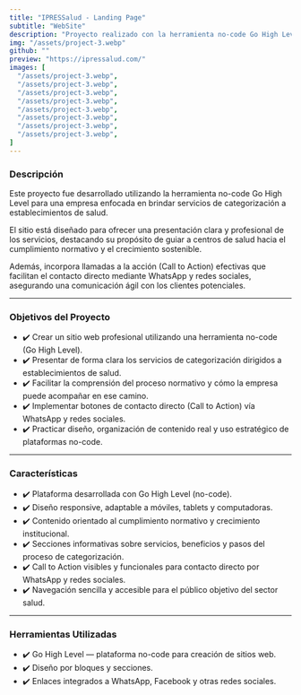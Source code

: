 ```yaml
---
title: "IPRESSalud - Landing Page"
subtitle: "WebSite"
description: "Proyecto realizado con la herramienta no-code Go High Level."
img: "/assets/project-3.webp"
github: ""
preview: "https://ipressalud.com/" 
images: [
  "/assets/project-3.webp",
  "/assets/project-3.webp",
  "/assets/project-3.webp",
  "/assets/project-3.webp",
  "/assets/project-3.webp",
  "/assets/project-3.webp",
  "/assets/project-3.webp",
  "/assets/project-3.webp",
]
---
```


### Descripción

Este proyecto fue desarrollado utilizando la herramienta no-code Go High Level para una empresa enfocada en brindar servicios de categorización a establecimientos de salud.

El sitio está diseñado para ofrecer una presentación clara y profesional de los servicios, destacando su propósito de guiar a centros de salud hacia el cumplimiento normativo y el crecimiento sostenible.

Además, incorpora llamadas a la acción (Call to Action) efectivas que facilitan el contacto directo mediante WhatsApp y redes sociales, asegurando una comunicación ágil con los clientes potenciales.


---


### Objetivos del Proyecto

- ✔️ Crear un sitio web profesional utilizando una herramienta no-code (Go High Level).
- ✔️ Presentar de forma clara los servicios de categorización dirigidos a establecimientos de salud.
- ✔️ Facilitar la comprensión del proceso normativo y cómo la empresa puede acompañar en ese camino.
- ✔️ Implementar botones de contacto directo (Call to Action) vía WhatsApp y redes sociales.
- ✔️ Practicar diseño, organización de contenido real y uso estratégico de plataformas no-code.

---

### Características

- ✔️ Plataforma desarrollada con Go High Level (no-code).
- ✔️ Diseño responsive, adaptable a móviles, tablets y computadoras.
- ✔️ Contenido orientado al cumplimiento normativo y crecimiento institucional.
- ✔️ Secciones informativas sobre servicios, beneficios y pasos del proceso de categorización.
- ✔️ Call to Action visibles y funcionales para contacto directo por WhatsApp y redes sociales.
- ✔️ Navegación sencilla y accesible para el público objetivo del sector salud.

---

### Herramientas Utilizadas

- ✔️ Go High Level — plataforma no-code para creación de sitios web.
- ✔️ Diseño por bloques y secciones.
- ✔️ Enlaces integrados a WhatsApp, Facebook y otras redes sociales.
